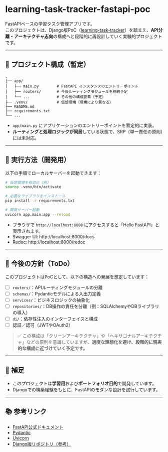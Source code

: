 # learning-task-tracker-fastapi-poc

FastAPIベースの学習タスク管理アプリです。  
このプロジェクトは、Django版PoC（[learning-task-tracker](https://github.com/ShigeoYugawa/learning-task-tracker)）を踏まえ、**API分離・アーキテクチャ志向**の構成へと段階的に再設計していく実験的プロジェクトです。

---

## 📁 プロジェクト構成（暫定）

```
.
├── app/
│   ├── main.py        # FastAPI インスタンスのエントリーポイント
│   ├── routers/       # 今後ルーティングモジュールを格納予定
│   └── ...            # その他の構成要素（予定）
├── .venv/             # 仮想環境（環境により異なる）
├── README.md
├── requirements.txt
└── ...
```

- `app/main.py` にアプリケーションのエントリーポイントを暫定的に実装。
- **ルーティングと処理ロジックが同居**している状態で、SRP（単一責任の原則）には未対応。

---

## 🚀 実行方法（開発用）

以下の手順でローカルサーバーを起動できます：

```bash
# 仮想環境を有効化（例）
source .venv/bin/activate

# 必要なライブラリをインストール
pip install -r requirements.txt

# 開発サーバー起動
uvicorn app.main:app --reload
```

- ブラウザで `http://localhost:8000` にアクセスすると「Hello FastAPI」と表示されます。
- Swagger UI: http://localhost:8000/docs
- Redoc: http://localhost:8000/redoc

---

## 🧱 今後の方針（ToDo）

このプロジェクトはPoCとして、以下の構造への発展を想定しています：

- [ ] `routers/`：APIルーティングモジュールの分離
- [ ] `schemas/`：Pydanticモデルによる入出力定義
- [ ] `services/`：ビジネスロジックの抽象化
- [ ] `repositories/`：DB操作の責任を分離（例：SQLAlchemyやDBライブラリの導入）
- [ ] `di/`：依存性注入のインターフェイスと構成
- [ ] 認証／認可（JWTやOAuth2）

> ✅ この構成は「クリーンアーキテクチャ」や「ヘキサゴナルアーキテクチャ」などの原則を意識していますが、**過度な理想化を避け、段階的に現実的な構成に近づけていく予定です。**

---

## 📝 補足

- このプロジェクトは**学習用**および**ポートフォリオ目的**で開発しています。
- Djangoでの構築経験をもとに、FastAPIのモダンな設計を試行しています。

---

## 📚 参考リンク

- [FastAPI公式ドキュメント](https://fastapi.tiangolo.com/)
- [Pydantic](https://docs.pydantic.dev/)
- [Uvicorn](https://www.uvicorn.org/)
- [Django版リポジトリ（参考）](https://github.com/ShigeoYugawa/learning-task-tracker)
